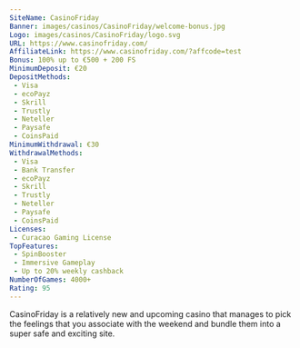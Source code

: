 ```yaml
---
SiteName: CasinoFriday
Banner: images/casinos/CasinoFriday/welcome-bonus.jpg
Logo: images/casinos/CasinoFriday/logo.svg
URL: https://www.casinofriday.com/
AffiliateLink: https://www.casinofriday.com/?affcode=test
Bonus: 100% up to €500 + 200 FS
MinimumDeposit: €20
DepositMethods:
 - Visa
 - ecoPayz
 - Skrill
 - Trustly
 - Neteller
 - Paysafe
 - CoinsPaid
MinimumWithdrawal: €30
WithdrawalMethods:
 - Visa
 - Bank Transfer
 - ecoPayz
 - Skrill
 - Trustly
 - Neteller
 - Paysafe
 - CoinsPaid
Licenses:
 - Curacao Gaming License
TopFeatures:
 - SpinBooster
 - Immersive Gameplay
 - Up to 20% weekly cashback
NumberOfGames: 4000+
Rating: 95
---
```


CasinoFriday is a relatively new and upcoming casino that manages to pick the feelings that you associate with the weekend and bundle them into a super safe and exciting site. 